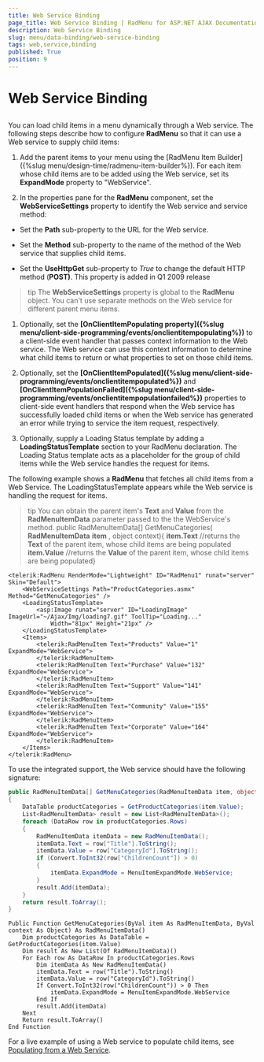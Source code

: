 ```yaml
---
title: Web Service Binding
page_title: Web Service Binding | RadMenu for ASP.NET AJAX Documentation
description: Web Service Binding
slug: menu/data-binding/web-service-binding
tags: web,service,binding
published: True
position: 9
---
```


# Web Service Binding


## 

You can load child items in a menu dynamically through a Web service. The following steps describe how to configure **RadMenu** so that it can use a Web service to supply child items:

1. Add the parent items to your menu using the [RadMenu Item Builder]({%slug menu/design-time/radmenu-item-builder%}). For each item whose child items are to be added using the Web service, set its **ExpandMode** property to "WebService".

1. In the properties pane for the **RadMenu** component, set the **WebServiceSettings** property to identify the Web service and service method:

* Set the **Path** sub-property to the URL for the Web service.

* Set the **Method** sub-property to the name of the method of the Web service that supplies child items.

* Set the **UseHttpGet** sub-property to *True* to change the default HTTP method (**POST)**. This property is added in Q1 2009 release

>tip The **WebServiceSettings** property is global to the **RadMenu** object. You can't use separate methods on the Web service for different parent menu items.
>


1. Optionally, set the **[OnClientItemPopulating property]({%slug menu/client-side-programming/events/onclientitempopulating%})** to a client-side event handler that passes context information to the Web service. The Web service can use this context information to determine what child items to return or what properties to set on those child items.

1. Optionally, set the **[OnClientItemPopulated]({%slug menu/client-side-programming/events/onclientitempopulated%})** and **[OnClientItemPopulationFailed]({%slug menu/client-side-programming/events/onclientitempopulationfailed%})** properties to client-side event handlers that respond when the Web service has successfully loaded child items or when the Web service has generated an error while trying to service the item request, respectively.

1. Optionally, supply a Loading Status template by adding a **LoadingStatusTemplate** section to your RadMenu declaration. The Loading Status template acts as a placeholder for the group of child items while the Web service handles the request for items.

The following example shows a **RadMenu** that fetches all child items from a Web Service. The LoadingStatusTemplate appears while the Web service is handling the request for items.

>tip You can obtain the parent item's **Text** and **Value** from the **RadMenuItemData** parameter passed to the the WebService's method.
>public RadMenuItemData[] GetMenuCategories( **RadMenuItemData**  **item** , object context){ **item.Text** //returns the **Text** of the parent item, whose child items are being populated **item.Value** //returns the **Value** of the parent item, whose child items are being populated}
>


````ASP.NET
<telerik:RadMenu RenderMode="Lightweight" ID="RadMenu1" runat="server" Skin="Default">
	<WebServiceSettings Path="ProductCategories.asmx" Method="GetMenuCategories" />
	<LoadingStatusTemplate>
		<asp:Image runat="server" ID="LoadingImage" ImageUrl="~/Ajax/Img/loading7.gif" ToolTip="Loading..."
			Width="81px" Height="21px" />
	</LoadingStatusTemplate>
	<Items>
		<telerik:RadMenuItem Text="Products" Value="1" ExpandMode="WebService">
		</telerik:RadMenuItem>
		<telerik:RadMenuItem Text="Purchase" Value="132" ExpandMode="WebService">
		</telerik:RadMenuItem>
		<telerik:RadMenuItem Text="Support" Value="141" ExpandMode="WebService">
		</telerik:RadMenuItem>
		<telerik:RadMenuItem Text="Community" Value="155" ExpandMode="WebService">
		</telerik:RadMenuItem>
		<telerik:RadMenuItem Text="Corporate" Value="164" ExpandMode="WebService">
		</telerik:RadMenuItem>
	</Items>
</telerik:RadMenu>
````

To use the integrated support, the Web service should have the following signature:


````C#
public RadMenuItemData[] GetMenuCategories(RadMenuItemData item, object context)
{
	DataTable productCategories = GetProductCategories(item.Value);
	List<RadMenuItemData> result = new List<RadMenuItemData>();
	foreach (DataRow row in productCategories.Rows)
	{
		RadMenuItemData itemData = new RadMenuItemData();
		itemData.Text = row["Title"].ToString(); 
		itemData.Value = row["CategoryId"].ToString();
		if (Convert.ToInt32(row["ChildrenCount"]) > 0) 
		{ 
			itemData.ExpandMode = MenuItemExpandMode.WebService;
		}
		result.Add(itemData);
	}
	return result.ToArray();
}
````
````VB.NET
Public Function GetMenuCategories(ByVal item As RadMenuItemData, ByVal context As Object) As RadMenuItemData()
	Dim productCategories As DataTable = GetProductCategories(item.Value)
	Dim result As New List(Of RadMenuItemData)()
	For Each row As DataRow In productCategories.Rows
		Dim itemData As New RadMenuItemData()
		itemData.Text = row("Title").ToString()
		itemData.Value = row("CategoryId").ToString()
		If Convert.ToInt32(row("ChildrenCount")) > 0 Then
			itemData.ExpandMode = MenuItemExpandMode.WebService
		End If
		result.Add(itemData)
	Next
	Return result.ToArray()
End Function	
````

For a live example of using a Web service to populate child items, see [Populating from a Web Service](http://demos.telerik.com/aspnet-ajax/Menu/Examples/Programming/WebService/DefaultCS.aspx).

